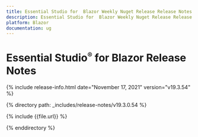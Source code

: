 ```yaml
---
title: Essential Studio for  Blazor Weekly Nuget Release Release Notes  
description: Essential Studio for  Blazor Weekly Nuget Release Release Notes  
platform: Blazor
documentation: ug
---
```


# Essential Studio<sup style="font-size:70%">&reg;</sup> for  Blazor  Release Notes  

{% include release-info.html date="November 17, 2021"  version="v19.3.54" %} 


{% directory path: _includes/release-notes/v19.3.0.54 %}

{% include {{file.url}} %}

{% enddirectory %}
